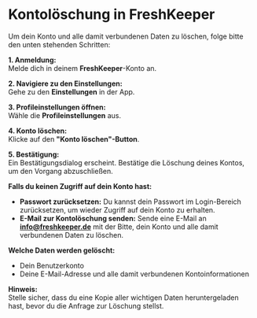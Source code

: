 # Kontolöschung in FreshKeeper

Um dein Konto und alle damit verbundenen Daten zu löschen, folge bitte den unten stehenden Schritten:

**1. Anmeldung:**  
Melde dich in deinem **FreshKeeper**-Konto an.

**2. Navigiere zu den Einstellungen:**  
Gehe zu den **Einstellungen** in der App.

**3. Profileinstellungen öffnen:**  
Wähle die **Profileinstellungen** aus.

**4. Konto löschen:**  
Klicke auf den **"Konto löschen"-Button**.

**5. Bestätigung:**  
Ein Bestätigungsdialog erscheint. Bestätige die Löschung deines Kontos, um den Vorgang abzuschließen.

**Falls du keinen Zugriff auf dein Konto hast:**  
- **Passwort zurücksetzen:** Du kannst dein Passwort im Login-Bereich zurücksetzen, um wieder Zugriff auf dein Konto zu erhalten.  
- **E-Mail zur Kontolöschung senden:** Sende eine E-Mail an **info@freshkeeper.de** mit der Bitte, dein Konto und alle damit verbundenen Daten zu löschen.

**Welche Daten werden gelöscht:**  
- Dein Benutzerkonto  
- Deine E-Mail-Adresse und alle damit verbundenen Kontoinformationen  

**Hinweis:**  
Stelle sicher, dass du eine Kopie aller wichtigen Daten heruntergeladen hast, bevor du die Anfrage zur Löschung stellst.
